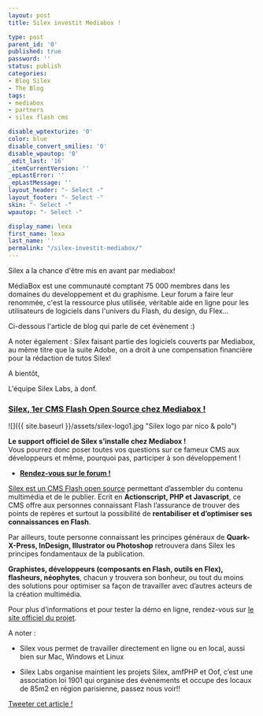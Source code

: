 ```yaml
---
layout: post
title: Silex investit Mediabox !

type: post
parent_id: '0'
published: true
password: ''
status: publish
categories:
- Blog Silex
- The Blog
tags:
- mediabox
- partners
- silex flash cms

disable_wptexturize: '0'
color: blue
disable_convert_smilies: '0'
disable_wpautop: '0'
_edit_last: '16'
_itemCurrentVersion: ''
_epLastError: ''
_epLastMessage: ''
layout_header: "- Select -"
layout_footer: "- Select -"
skin: "- Select -"
wpautop: "- Select -"

display_name: lexa
first_name: lexa
last_name: ''
permalink: "/silex-investit-mediabox/"
---
```


Silex a la chance d'être mis en avant par mediabox!  


MédiaBox est une communauté comptant 75 000 membres dans les domaines du developpement et du graphisme. Leur forum a faire leur renommée, c'est la ressource plus utilisée, véritable aide en ligne pour les utilisateurs de logiciels dans l'univers du Flash, du design, du Flex...

Ci-dessous l'article de blog qui parle de cet évènement :)  


A noter également
: Silex faisant partie des logiciels couverts par Mediabox, au même titre que la suite Adobe, on a droit à une compensation financière pour la rédaction de tutos Silex!  


A bientôt,

L'équipe Silex Labs, à donf.

### [Silex, 1er CMS Flash Open Source chez Mediabox !](http://feedproxy.google.com/~r/mediabox-blog/~3/9_ord7ScvRA/)

![]({{ site.baseurl }}/assets/silex-logo1.jpg "Silex logo par nico & polo")

**Le support officiel de Silex s’installe chez Mediabox !**  
Vous pourrez donc poser toutes vos questions sur ce fameux CMS aux développeurs et même, pourquoi pas, participer à son développement !

*   **[Rendez-vous sur le forum !](http://flash.mediabox.fr/index.php?/forum/154-silex-live-web-creation/)**

[Silex est un CMS Flash open source](http://projects.silexlabs.org/?/silex "Lien externe") permettant d’assembler du contenu multimédia et de le publier. Ecrit en **Actionscript, PHP et Javascript**, ce CMS offre aux personnes connaissant Flash l’assurance de trouver des points de repères et surtout la possibilité de **rentabiliser et d’optimiser ses connaissances en Flash**.

Par ailleurs, toute personne connaissant les principes généraux de **Quark-X-Press, InDesign, Illustrator ou Photoshop** retrouvera dans Silex les principes fondamentaux de la publication.

**Graphistes, développeurs (composants en Flash, outils en Flex), flasheurs, néophytes**, chacun y trouvera son bonheur, ou tout du moins des solutions pour optimiser sa façon de travailler avec d’autres acteurs de la création multimédia.

Pour plus d’informations et pour tester la démo en ligne, rendez-vous sur [le site officiel du projet](http://projects.silexlabs.org/?/silex "Lien externe").

A noter
: 
*   Silex vous permet de travailler directement en ligne ou en local, aussi bien sur Mac, Windows et Linux

*   Silex Labs organise maintient les projets Silex, amfPHP et Oof, c’est une association loi 1901 qui organise des évènements et occupe des locaux de 85m2 en région parisienne, passez nous voir!!

[Tweeter cet article !](http://twitter.com/home/?status=Silex%2C+1er+CMS+Flash+Open+Source+chez+Mediabox+%21+http%3A%2F%2Fblog.mediabox.fr%2F%3Fp%3D3306 "Post to Twitter")